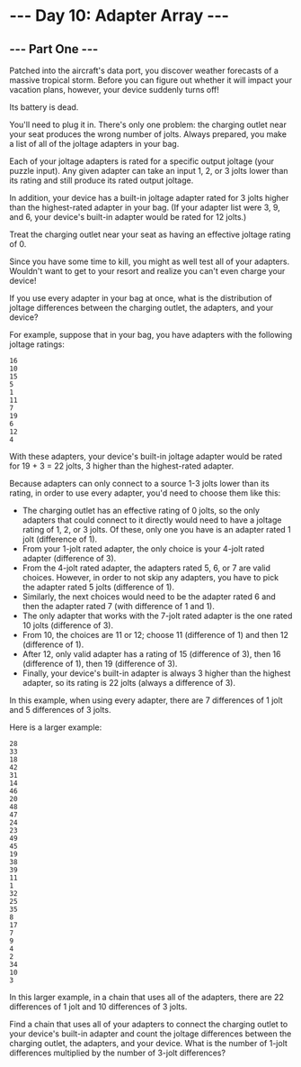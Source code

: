 # --- Day 10: Adapter Array ---
## --- Part One ---
Patched into the aircraft's data port, you discover weather forecasts of a massive tropical storm. Before you can figure out whether it will impact your vacation plans, however, your device suddenly turns off!

Its battery is dead.

You'll need to plug it in. There's only one problem: the charging outlet near your seat produces the wrong number of jolts. Always prepared, you make a list of all of the joltage adapters in your bag.

Each of your joltage adapters is rated for a specific output joltage (your puzzle input). Any given adapter can take an input 1, 2, or 3 jolts lower than its rating and still produce its rated output joltage.

In addition, your device has a built-in joltage adapter rated for 3 jolts higher than the highest-rated adapter in your bag. (If your adapter list were 3, 9, and 6, your device's built-in adapter would be rated for 12 jolts.)

Treat the charging outlet near your seat as having an effective joltage rating of 0.

Since you have some time to kill, you might as well test all of your adapters. Wouldn't want to get to your resort and realize you can't even charge your device!

If you use every adapter in your bag at once, what is the distribution of joltage differences between the charging outlet, the adapters, and your device?

For example, suppose that in your bag, you have adapters with the following joltage ratings:
```
16
10
15
5
1
11
7
19
6
12
4
```
With these adapters, your device's built-in joltage adapter would be rated for 19 + 3 = 22 jolts, 3 higher than the highest-rated adapter.

Because adapters can only connect to a source 1-3 jolts lower than its rating, in order to use every adapter, you'd need to choose them like this:

* The charging outlet has an effective rating of 0 jolts, so the only adapters that could connect to it directly would need to have a joltage rating of 1, 2, or 3 jolts. Of these, only one you have is an adapter rated 1 jolt (difference of 1).
* From your 1-jolt rated adapter, the only choice is your 4-jolt rated adapter (difference of 3).
* From the 4-jolt rated adapter, the adapters rated 5, 6, or 7 are valid choices. However, in order to not skip any adapters, you have to pick the adapter rated 5 jolts (difference of 1).
* Similarly, the next choices would need to be the adapter rated 6 and then the adapter rated 7 (with difference of 1 and 1).
* The only adapter that works with the 7-jolt rated adapter is the one rated 10 jolts (difference of 3).
* From 10, the choices are 11 or 12; choose 11 (difference of 1) and then 12 (difference of 1).
* After 12, only valid adapter has a rating of 15 (difference of 3), then 16 (difference of 1), then 19 (difference of 3).
* Finally, your device's built-in adapter is always 3 higher than the highest adapter, so its rating is 22 jolts (always a difference of 3).

In this example, when using every adapter, there are 7 differences of 1 jolt and 5 differences of 3 jolts.

Here is a larger example:
```
28
33
18
42
31
14
46
20
48
47
24
23
49
45
19
38
39
11
1
32
25
35
8
17
7
9
4
2
34
10
3
```
In this larger example, in a chain that uses all of the adapters, there are 22 differences of 1 jolt and 10 differences of 3 jolts.

Find a chain that uses all of your adapters to connect the charging outlet to your device's built-in adapter and count the joltage differences between the charging outlet, the adapters, and your device. What is the number of 1-jolt differences multiplied by the number of 3-jolt differences?

